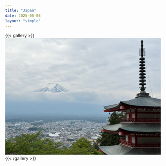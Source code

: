 ```yaml
---
title: "Japan"
date: 2025-05-05
layout: "simple"
---
```


{{< gallery >}}
  <img src="featured.jpeg" class="grid-w33" />
{{< /gallery >}}
